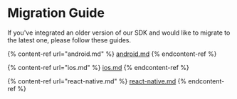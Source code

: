 # Migration Guide

If you've integrated an older version of our SDK and would like to migrate to the latest one, please follow these guides.

{% content-ref url="android.md" %}
[android.md](android.md)
{% endcontent-ref %}

{% content-ref url="ios.md" %}
[ios.md](ios.md)
{% endcontent-ref %}

{% content-ref url="react-native.md" %}
[react-native.md](react-native.md)
{% endcontent-ref %}
